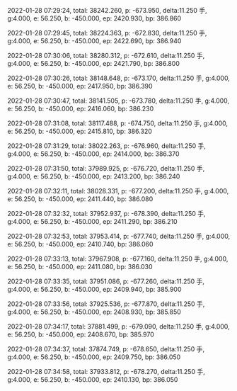 2022-01-28 07:29:24, total: 38242.260, p: -673.950, delta:11.250 手, g:4.000, e: 56.250, b: -450.000, ep: 2420.930, bp: 386.860

2022-01-28 07:29:45, total: 38224.363, p: -672.830, delta:11.250 手, g:4.000, e: 56.250, b: -450.000, ep: 2422.690, bp: 386.940

2022-01-28 07:30:06, total: 38280.312, p: -672.610, delta:11.250 手, g:4.000, e: 56.250, b: -450.000, ep: 2421.790, bp: 386.800

2022-01-28 07:30:26, total: 38148.648, p: -673.170, delta:11.250 手, g:4.000, e: 56.250, b: -450.000, ep: 2417.950, bp: 386.390

2022-01-28 07:30:47, total: 38141.505, p: -673.780, delta:11.250 手, g:4.000, e: 56.250, b: -450.000, ep: 2416.060, bp: 386.230

2022-01-28 07:31:08, total: 38117.488, p: -674.750, delta:11.250 手, g:4.000, e: 56.250, b: -450.000, ep: 2415.810, bp: 386.320

2022-01-28 07:31:29, total: 38022.263, p: -676.960, delta:11.250 手, g:4.000, e: 56.250, b: -450.000, ep: 2414.000, bp: 386.370

2022-01-28 07:31:50, total: 37989.925, p: -676.720, delta:11.250 手, g:4.000, e: 56.250, b: -450.000, ep: 2413.200, bp: 386.240

2022-01-28 07:32:11, total: 38028.331, p: -677.200, delta:11.250 手, g:4.000, e: 56.250, b: -450.000, ep: 2411.440, bp: 386.080

2022-01-28 07:32:32, total: 37952.937, p: -678.390, delta:11.250 手, g:4.000, e: 56.250, b: -450.000, ep: 2411.290, bp: 386.210

2022-01-28 07:32:53, total: 37953.414, p: -677.740, delta:11.250 手, g:4.000, e: 56.250, b: -450.000, ep: 2410.740, bp: 386.060

2022-01-28 07:33:13, total: 37967.908, p: -677.160, delta:11.250 手, g:4.000, e: 56.250, b: -450.000, ep: 2411.080, bp: 386.030

2022-01-28 07:33:35, total: 37951.086, p: -677.260, delta:11.250 手, g:4.000, e: 56.250, b: -450.000, ep: 2409.940, bp: 385.900

2022-01-28 07:33:56, total: 37925.536, p: -677.870, delta:11.250 手, g:4.000, e: 56.250, b: -450.000, ep: 2408.930, bp: 385.850

2022-01-28 07:34:17, total: 37881.499, p: -679.090, delta:11.250 手, g:4.000, e: 56.250, b: -450.000, ep: 2408.670, bp: 385.970

2022-01-28 07:34:37, total: 37874.749, p: -678.650, delta:11.250 手, g:4.000, e: 56.250, b: -450.000, ep: 2409.750, bp: 386.050

2022-01-28 07:34:58, total: 37933.812, p: -678.270, delta:11.250 手, g:4.000, e: 56.250, b: -450.000, ep: 2410.130, bp: 386.050